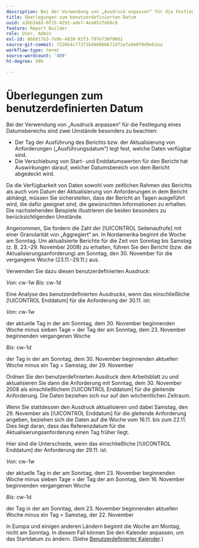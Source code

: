 ```yaml
---
description: Bei der Verwendung von „Ausdruck anpassen“ für die Festlegung eines Datumsbereichs sind zwei Umstände besonders zu beachten
title: Überlegungen zum benutzerdefinierten Datum
uuid: a3bb3a63-0f15-4292-ade7-4ea852fe68c8
feature: Report Builder
role: User, Admin
exl-id: 66b817b3-7e9e-4030-92f3-797e730f9661
source-git-commit: 7226b4c77371b486006671d72efa9e0f0d9eb1ea
workflow-type: tm+mt
source-wordcount: '409'
ht-degree: 99%

---
```


# Überlegungen zum benutzerdefinierten Datum

Bei der Verwendung von „Ausdruck anpassen“ für die Festlegung eines Datumsbereichs sind zwei Umstände besonders zu beachten:

* Der Tag der Ausführung des Berichts bzw. der Aktualisierung von Anforderungen („Ausführungsdatum“) legt fest, welche Daten verfügbar sind.
* Die Verschiebung von Start- und Enddatumswerten für den Bericht hat Auswirkungen darauf, welcher Datumsbereich von dem Bericht abgedeckt wird.

Da die Verfügbarkeit von Daten sowohl vom zeitlichen Rahmen des Berichts als auch vom Datum der Aktualisierung von Anforderungen in dem Bericht abhängt, müssen Sie sicherstellen, dass der Bericht an Tagen ausgeführt wird, die dafür geeignet sind, die gewünschten Informationen zu erhalten. Die nachstehenden Beispiele illustrieren die beiden besonders zu berücksichtigenden Umstände.

Angenommen, Sie fordern die Zahl der [!UICONTROL Seitenaufrufe] mit einer Granularität von „Aggregiert“ an. In Nordamerika beginnt die Woche am Sonntag. Um aktualisierte Berichte für die Zeit von Sonntag bis Samstag (z. B. 23.–29. November 2008) zu erhalten, führen Sie den Bericht (bzw. die Aktualisierungsanforderung) am Sonntag, den 30. November für die vergangene Woche (23.11.–29.11.) aus.

Verwenden Sie dazu diesen benutzerdefinierten Ausdruck:

*Von:* cw-1w *Bis:* cw-1d

Eine Analyse des benutzerdefinierten Ausdrucks, wenn das einschließliche [!UICONTROL Enddatum] für die Anforderung der 30.11. ist:

*Von:* cw-1w

der aktuelle Tag in der am Sonntag, dem 30. November beginnenden Woche minus sieben Tage = der Tag der am Sonntag, dem 23. November beginnenden vergangenen Woche

*Bis:* cw-1d

der Tag in der am Sonntag, dem 30. November beginnenden aktuellen Woche minus ein Tag = Samstag, der 29. November

Ordnen Sie den benutzerdefinierten Ausdruck dem Arbeitsblatt zu und aktualisieren Sie dann die Anforderung mit Sonntag, dem 30. November 2008 als einschließlichem [!UICONTROL Enddatum] für die gleitende Anforderung. Die Daten beziehen sich nur auf den wöchentlichen Zeitraum.

Wenn Sie stattdessen den Ausdruck aktualisieren und dabei Samstag, den 29. November als [!UICONTROL Enddatum] für die gleitende Anforderung angeben, beziehen sich die Daten auf die Woche vom 16.11. bis zum 22.11. Dies liegt daran, dass das Referenzdatum für die Aktualisierungsanforderung einen Tag früher liegt.

Hier sind die Unterschiede, wenn das einschließliche [!UICONTROL Enddatum] der Anforderung der 29.11. ist.

*Von:* cw-1w

der aktuelle Tag in der am Sonntag, dem 23. November beginnenden Woche minus sieben Tage = der Tag der am Sonntag, dem 16. November beginnenden vergangenen Woche

*Bis:* cw-1d

der Tag in der am Sonntag, dem 23. November beginnenden aktuellen Woche minus ein Tag = Samstag, der 22. November

In Europa und einigen anderen Ländern beginnt die Woche am Montag, nicht am Sonntag. In diesem Fall können Sie den Kalender anpassen, um das Startdatum zu ändern. (Siehe [Benutzerdefinierter Kalender](/help/analyze/report-builder/data-requests/configuring-report-dates/custom-calendar.md).)
